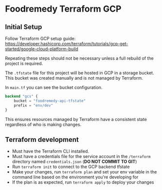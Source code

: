 # Foodremedy Terraform GCP

## Initial Setup
Follow Terraform GCP setup guide: https://developer.hashicorp.com/terraform/tutorials/gcp-get-started/google-cloud-platform-build

Repeating these steps should not be necessary unless a full rebuild of the project is required.

The `.tfstate` file for this project will be hosted in GCP in a storage bucket. This bucket was created manually and is not managed by Terraform.

In `main.tf` you can see the bucket configuration. 

```terraform
backend "gcs" {
    bucket = "foodremedy-api-tfstate"
    prefix = "env/dev"
}
```

This ensures resources managed by Terraform have a consistent state regardless of who is making changes.

## Terraform development

* Must have the Terraform CLI installed.
* Must have a credentials file for the service account in the `/terraform` directory named `credentials.json` (**DO NOT COMMIT TO GIT**)
* Run `terraform init` to connect to the GCP backend tfstate
* Make your changes, run `terraform plan` and set your env variable in the command line based on the environment you're developing for
* If the plan is as expected, run `terraform apply` to deploy your changes

